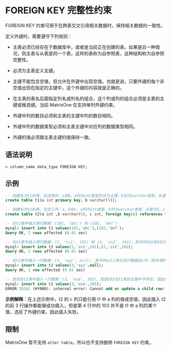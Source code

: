 # FOREIGN KEY 完整性约束

FOREIGN KEY 约束可用于在跨表交叉引用相关数据时，保持相关数据的一致性。

定义外键时，需要遵守下列规则：

- 主表必须已经存在于数据库中，或者是当前正在创建的表。如果是后一种情况，则主表与从表是同一个表，这样的表称为自参照表，这种结构称为自参照完整性。

- 必须为主表定义主键。

- 主键不能包含空值，但允许在外键中出现空值。也就是说，只要外键的每个非空值出现在指定的主键中，这个外键的内容就是正确的。

- 在主表的表名后面指定列名或列名的组合。这个列或列的组合必须是主表的主键或候选键。当前 MatrixOne 仅支持单列外键约束。

- 外键中列的数目必须和主表的主键中列的数目相同。

- 外键中列的数据类型必须和主表主键中对应列的数据类型相同。

- 外键的值必须跟主表主键的值保持一致。

## 语法说明

```
> column_name data_type FOREIGN KEY;
```

## 示例

```sql
-- 创建名为t1的表，包含两列：a和b。a列为int类型并设为主键，b列为varchar类型，长度为5
create table t1(a int primary key, b varchar(5));

-- 创建名为t2的表，包含三列：a、b和c。a列为int类型，b列为varchar类型，长度为5。c列为int类型，并且被设定为外键，与t1表的a列建立关系
create table t2(a int ,b varchar(5), c int, foreign key(c) references t1(a));

-- 在t1表中插入两行数据：(101, 'abc') 和 (102, 'def')
mysql> insert into t1 values(101,'abc'),(102,'def');
Query OK, 2 rows affected (0.01 sec)

-- 在t2表中插入两行数据：(1, 'zs1', 101) 和 (2, 'zs2', 102)，其中的101和102是t1表的主键
mysql> insert into t2 values(1,'zs1',101),(2,'zs2',102);
Query OK, 2 rows affected (0.01 sec)

-- 在t2表中插入一行数据：(3, 'xyz', null)，其中的null表示这行数据在c列（即外键列）没有关联的主键
mysql> insert into t2 values(3,'xyz',null);
Query OK, 1 row affected (0.01 sec)

-- 尝试在t2表中插入一行数据：(3, 'xxa', 103)，但是103在t1表的主键中不存在，因此插入失败，违反了外键约束
mysql> insert into t2 values(3,'xxa',103);
ERROR 20101 (HY000): internal error: Cannot add or update a child row: a foreign key constraint fails

```

**示例解释**：在上述示例中，t2 的 c 列只能引用 t1 中 a 列的值或空值，因此插入 t2 的前 3 行操作都能够成功插入，但是第 4 行中的 103 并不是 t1 中 a 列的某个值，违反了外键约束，因此插入失败。

## 限制

MatrixOne 暂不支持 `alter table`，所以也不支持删除 `FOREIGN KEY` 约束。
